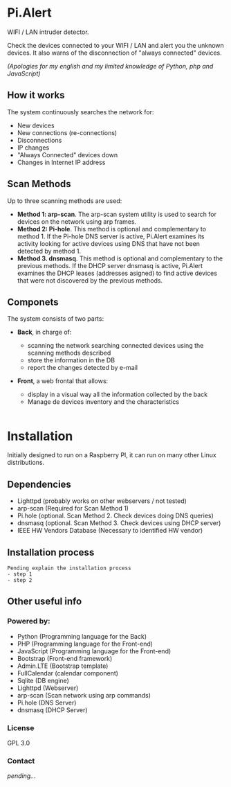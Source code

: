 # Pi.Alert
WIFI / LAN intruder detector.

Check the devices connected to your WIFI / LAN and alert you the unknown devices. It also warns of the disconnection of "always connected" devices.

*(Apologies for my english and my limited knowledge of Python, php and JavaScript)*

## How it works
The system continuously searches the network for:
- New devices
- New connections (re-connections)
- Disconnections
- IP changes
- "Always Connected" devices down
- Changes in Internet IP address

## Scan Methods
Up to three scanning methods are used:
- **Method 1: arp-scan**. The arp-scan system utility is used to search for devices on the network using arp frames.
- **Method 2: Pi-hole**. This method is optional and complementary to method 1. If the Pi-hole DNS server is active, Pi.Alert examines its activity looking for active devices using DNS that have not been detected by method 1.
- **Method 3. dnsmasq**. This method is optional and complementary to the previous methods. If the DHCP server dnsmasq is active, Pi.Alert examines the DHCP leases (addresses asigned) to find active devices that were not discovered by the previous methods.

## Componets
The system consists of two parts:

- **Back**, in charge of:
  - scanning the network searching connected devices using the scanning methods described
  - store the information in the DB
  - report the changes detected by e-mail

- **Front**, a web frontal that allows:
  - display in a visual way all the information collected by the back
  - Manage de devices inventory and the characteristics
<Image>


# Installation
Initially designed to run on a Raspberry PI, it can run on many other Linux distributions.

## Dependencies
- Lighttpd (probably works on other webservers / not tested)
- arp-scan (Required for Scan Method 1) 
- Pi.hole (optional. Scan Method 2. Check devices doing DNS queries)
- dnsmasq (optional. Scan Method 3. Check devices using DHCP server)
- IEEE HW Vendors Database (Necessary to identified HW vendor)

## Installation process
```
Pending explain the installation process
- step 1
- step 2
```

## Other useful info
### Powered by:
- Python (Programming language for the Back)
- PHP (Programming language for the Front-end)
- JavaScript (Programming language for the Front-end)
- Bootstrap (Front-end framework)
- Admin.LTE (Bootstrap template)
- FullCalendar (calendar component)
- Sqlite (DB engine)
- Lighttpd (Webserver)
- arp-scan (Scan network using arp commands)
- Pi.hole (DNS Server)
- dnsmasq (DHCP Server)

### License
GPL 3.0

### Contact
_pending..._
